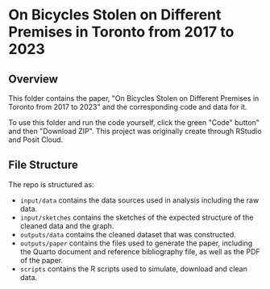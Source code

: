 # On Bicycles Stolen on Different Premises in Toronto from 2017 to 2023

## Overview

This folder contains the paper, "On Bicycles Stolen on Different Premises in Toronto from 2017 to 2023" and the corresponding code and data for it.

To use this folder and run the code yourself, click the green "Code" button" and then "Download ZIP". This project was originally create through RStudio and Posit Cloud. 

## File Structure

The repo is structured as:

-   `input/data` contains the data sources used in analysis including the raw data.
-   `input/sketches` contains the sketches of the expected structure of the cleaned data and the graph.
-   `outputs/data` contains the cleaned dataset that was constructed.
-   `outputs/paper` contains the files used to generate the paper, including the Quarto document and reference bibliography file, as well as the PDF of the paper. 
-   `scripts` contains the R scripts used to simulate, download and clean data.